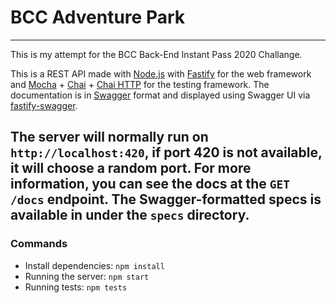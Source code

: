 # BCC Adventure Park
---
This is my attempt for the BCC Back-End Instant Pass 2020 Challange.

This is a REST API made with [Node.js](https://nodejs.org/) with [Fastify](https://www.fastify.io/) for the web framework and [Mocha](https://mochajs.org/) + [Chai](https://www.chaijs.com/) + [Chai HTTP](https://www.chaijs.com/plugins/chai-http/) for the testing framework. The documentation is in [Swagger](https://swagger.io/) format and displayed using Swagger UI via [fastify-swagger](https://github.com/fastify/fastify-swagger).

The server will normally run on `http://localhost:420`, if port 420 is not available, it will choose a random port.
For more information, you can see the docs at the `GET /docs` endpoint. The Swagger-formatted specs is available in under the `specs` directory.
---
### Commands
 - Install dependencies: `npm install`
 - Running the server: `npm start`
 - Running tests: `npm tests`
